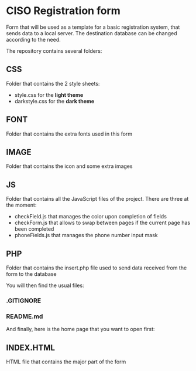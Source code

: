 # CISO Registration form
Form that will be used as a template for a basic registration system, that sends data to a local server.
The destination database can be changed according to the need.

The repository contains several folders:
## CSS
Folder that contains the 2 style sheets:
- style.css for the **light theme**
- darkstyle.css for the **dark theme**

## FONT
Folder that contains the extra fonts used in this form

## IMAGE
Folder that contains the icon and some extra images

## JS
Folder that contains all the JavaScript files of the project. There are three at the moment:
- checkField.js that manages the color upon completion of fields
- checkForm.js that allows to swap between pages if the current page has been completed
- phoneFields.js that manages the phone number input mask

## PHP
Folder that contains the insert.php file used to send data received from the form to the database

You will then find the usual files:

### .GITIGNORE
### README.md

And finally, here is the home page that you want to open first:

## INDEX.HTML
HTML file that contains the major part of the form


